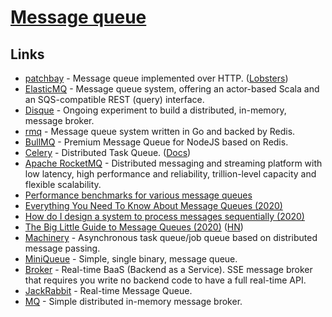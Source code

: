 # [Message queue](https://en.wikipedia.org/wiki/Message_queue)

## Links

- [patchbay](https://patchbay.pub/) - Message queue implemented over HTTP. ([Lobsters](https://lobste.rs/s/t8dsft/patchbay_poor_man_s_message_queue))
- [ElasticMQ](https://github.com/softwaremill/elasticmq) - Message queue system, offering an actor-based Scala and an SQS-compatible REST (query) interface.
- [Disque](https://github.com/antirez/disque-module) - Ongoing experiment to build a distributed, in-memory, message broker.
- [rmq](https://github.com/adjust/rmq) - Message queue system written in Go and backed by Redis.
- [BullMQ](https://github.com/taskforcesh/bullmq) - Premium Message Queue for NodeJS based on Redis.
- [Celery](https://github.com/celery/celery) - Distributed Task Queue. ([Docs](https://docs.celeryproject.org/en/stable/index.html))
- [Apache RocketMQ](https://github.com/apache/rocketmq) - Distributed messaging and streaming platform with low latency, high performance and reliability, trillion-level capacity and flexible scalability.
- [Performance benchmarks for various message queues](https://github.com/tylertreat/mq-benchmarking)
- [Everything You Need To Know About Message Queues (2020)](https://sunilkumarc.in/everything-you-need-to-know-about-message-queues)
- [How do I design a system to process messages sequentially (2020)](https://lobste.rs/s/w1bk6l/how_do_i_design_system_process_messages)
- [The Big Little Guide to Message Queues (2020)](https://sudhir.io/the-big-little-guide-to-message-queues/) ([HN](https://news.ycombinator.com/item?id=25591492))
- [Machinery](https://github.com/RichardKnop/machinery) - Asynchronous task queue/job queue based on distributed message passing.
- [MiniQueue](https://github.com/tomarrell/miniqueue) - Simple, single binary, message queue.
- [Broker](https://github.com/apibillme/broker) - Real-time BaaS (Backend as a Service). SSE message broker that requires you write no backend code to have a full real-time API.
- [JackRabbit](https://github.com/apibillme/jackrabbit) - Real-time Message Queue.
- [MQ](https://github.com/asim/mq) - Simple distributed in-memory message broker.
